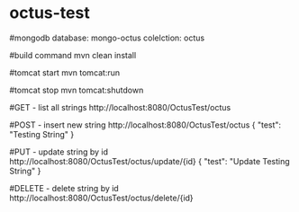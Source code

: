 # octus-test

#mongodb
database: mongo-octus
colelction: octus

#build command
mvn clean install

#tomcat start
mvn tomcat:run

#tomcat stop
mvn tomcat:shutdown

#GET - list all strings
http://localhost:8080/OctusTest/octus

#POST - insert new string
http://localhost:8080/OctusTest/octus
{
	"test": "Testing String"
}

#PUT - update string by id
http://localhost:8080/OctusTest/octus/update/{id}
{
	"test": "Update Testing String"
}

#DELETE - delete string by id
http://localhost:8080/OctusTest/octus/delete/{id}
